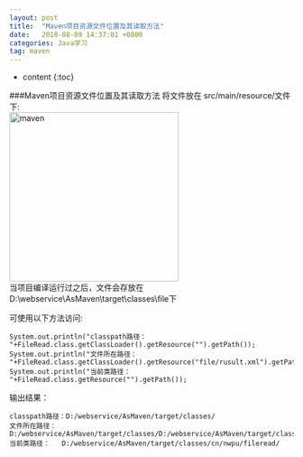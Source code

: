 ```yaml
---
layout: post
title:  "Maven项目资源文件位置及其读取方法"
date:   2018-08-09 14:37:01 +0800
categories: Java学习
tag: maven
---
```


* content
{:toc}



###Maven项目资源文件位置及其读取方法
将文件放在 src/main/resource/文件下:  
<img src="{{ '/styles/images/2018-08-09/maven.JPG' | prepend: site.baseurl }}" alt="maven" width="300" />  
当项目编译运行过之后，文件会存放在 D:\webservice\AsMaven\target\classes\file下

可使用以下方法访问:  
```
System.out.println("classpath路径： "+FileRead.class.getClassLoader().getResource("").getPath());
System.out.println("文件所在路径： "+FileRead.class.getClassLoader().getResource("file/rusult.xml").getPath());
System.out.println("当前类路径： "+FileRead.class.getResource("").getPath());
```
输出结果：  
```
classpath路径：D:/webservice/AsMaven/target/classes/
文件所在路径：D:/webservice/AsMaven/target/classes/D:/webservice/AsMaven/target/classes/file/rusult.xml
当前类路径：   D:/webservice/AsMaven/target/classes/cn/nwpu/fileread/
```


